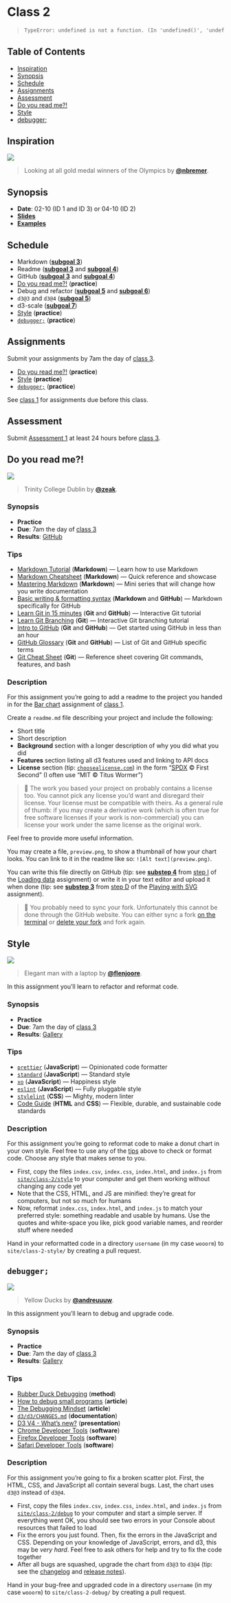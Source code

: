 <!--lint disable no-html no-heading-punctuation-->

# Class 2

> ```txt
> TypeError: undefined is not a function. (In 'undefined()', 'undefined' is undefined)
> ```

## Table of Contents

*   [Inspiration](#inspiration)
*   [Synopsis](#synopsis)
*   [Schedule](#schedule)
*   [Assignments](#assignments)
*   [Assessment](#assessment)
*   [Do you read me?!](#do-you-read-me)
*   [Style](#style)
*   [debugger;](#debugger)

## Inspiration

[![][inspiration-cover]][inspiration-link]

> Looking at all gold medal winners of the Olympics by
> [**@nbremer**][inspiration-author].

## Synopsis

*   **Date**: 02-10 (ID 1 and ID 3) or 04-10 (ID 2)
*   [**Slides**][slides]
*   [**Examples**][examples]

## Schedule

*   Markdown
    ([**subgoal 3**][s3])
*   Readme
    ([**subgoal 3**][s3] and [**subgoal 4**][s4])
*   GitHub
    ([**subgoal 3**][s3] and [**subgoal 4**][s4])
*   [Do you read me?!][readme]  (**practice**)
*   Debug and refactor
    ([**subgoal 5**][s5] and [**subgoal 6**][s6])
*   `d3@3` and `d3@4`
    ([**subgoal 5**][s5])
*   d3-scale
    ([**subgoal 7**][s7])
*   [Style][style] (**practice**)
*   [`debugger;`][debugger] (**practice**)

## Assignments

Submit your assignments by 7am the day of [class 3][c3].

*   [Do you read me?!][readme]  (**practice**)
*   [Style][style] (**practice**)
*   [`debugger;`][debugger] (**practice**)

See [class 1][c1a] for assignments due before this class.

## Assessment

Submit [Assessment 1][a1] at least 24 hours before [class 3][c3].

## Do you read me?!

[![][readme-cover]][readme-cover-source]

> Trinity College Dublin by [**@zeak**][readme-cover-author].

### Synopsis

*   **Practice**
*   **Due**: 7am the day of [class 3][c3]
*   **Results**: [GitHub][readme-gallery]

### Tips

*   [Markdown Tutorial](https://www.markdowntutorial.com)
    (**Markdown**)
    — Learn how to use Markdown
*   [Markdown Cheatsheet](https://github.com/adam-p/markdown-here/wiki/Markdown-Cheatsheet)
    (**Markdown**)
    — Quick reference and showcase
*   [Mastering Markdown](https://masteringmarkdown.com)
    (**Markdown**)
    — Mini series that will change how you write documentation
*   [Basic writing & formatting syntax](https://help.github.com/articles/basic-writing-and-formatting-syntax/)
    (**Markdown** and **GitHub**)
    — Markdown specifically for GitHub
*   [Learn Git in 15 minutes](https://try.github.io)
    (**Git** and **GitHub**)
    — Interactive Git tutorial
*   [Learn Git Branching](http://learngitbranching.js.org)
    (**Git**)
    — Interactive Git branching tutorial
*   [Intro to GitHub](https://services.github.com/on-demand/intro-to-github/)
    (**Git** and **GitHub**)
    — Get started using GitHub in less than an hour
*   [GitHub Glossary](https://help.github.com/articles/github-glossary/)
    (**Git** and **GitHub**)
    — List of Git and GitHub specific terms
*   [Git Cheat Sheet](https://services.github.com/on-demand/downloads/github-git-cheat-sheet/)
    (**Git**)
    — Reference sheet covering Git commands, features, and bash

### Description

For this assignment you’re going to add a readme to the project you handed in
for the [Bar chart][bar] assignment of [class 1][c1].

Create a `readme.md` file describing your project and include the following:

*   Short title
*   Short description
*   **Background** section with a longer description of why you did what you did
*   **Features** section listing all d3 features used and linking to API docs
*   **License** section (tip: [`choosealicense.com`][cal]) in the form
    “[SPDX][] © First Second” (I often use “MIT © Titus Wormer”)

> 💁 The work you based your project on probably contains a license too.
> You cannot pick any license you’d want and disregard their license.
> Your license must be compatible with theirs.
> As a general rule of thumb: if you may create a derivative work (which is
> often true for free software licenses if your work is non-commercial) you
> can license your work under the same license as the original work.

Feel free to provide more useful information.

You may create a file, `preview.png`, to show a thumbnail of how your chart
looks.  You can link to it in the readme like so: `![Alt text](preview.png)`.

You can write this file directly on GitHub (tip: see [**substep 4**][c1li4]
from [step I][c1li] of the [Loading data][load] assignment) or write it in your
text editor and upload it when done (tip: see [**substep 3**][c1pd3] from
[step D][c1pd] of the [Playing with SVG][play] assignment).

> 💁 You probably need to sync your fork.  Unfortunately this cannot be done
> through the GitHub website.  You can either sync a fork [on the
> terminal][sync-fork] or [delete your fork][delete-repo] and fork again.

## Style

[![][style-cover]][style-cover-source]

> Elegant man with a laptop by [**@flenjoore**][style-cover-author].

In this assignment you’ll learn to refactor and reformat code.

### Synopsis

*   **Practice**
*   **Due**: 7am the day of [class 3][c3]
*   **Results**: [Gallery][style-gallery]

### Tips

*   [`prettier`](https://github.com/prettier/prettier)
    (**JavaScript**)
    — Opinionated code formatter
*   [`standard`](https://github.com/standard/standard)
    (**JavaScript**)
    — Standard style
*   [`xo`](https://github.com/sindresorhus/xo)
    (**JavaScript**)
    — Happiness style
*   [`eslint`](https://github.com/eslint/eslint)
    (**JavaScript**)
    — Fully pluggable style
*   [`stylelint`](https://github.com/stylelint/stylelint)
    (**CSS**)
    — Mighty, modern linter
*   [Code Guide](http://codeguide.co)
    (**HTML** and **CSS**)
    — Flexible, durable, and sustainable code standards

### Description

For this assignment you’re going to reformat code to make a donut chart in your
own style.  Feel free to use any of the [tips][tips-1] above to check or format
code.  Choose any style that makes sense to you.

*   First, copy the files `index.csv`, `index.css`, `index.html`, and
    `index.js` from [`site/class-2/style`][style-starter] to your
    computer and get them working without changing any code yet
*   Note that the CSS, HTML, and JS are minified: they’re great for computers,
    but not so much for humans
*   Now, reformat `index.css`, `index.html`, and `index.js` to match your
    preferred style: something readable and usable by humans.  Use the quotes
    and white-space you like, pick good variable names, and reorder stuff where
    needed

Hand in your reformatted code in a directory `username` (in my case `wooorm`)
to `site/class-2-style/` by creating a pull request.

## `debugger;`

[![][debug-cover]][debug-cover-source]

> Yellow Ducks by [**@andreuuuw**][debug-cover-author].

In this assignment you’ll learn to debug and upgrade code.

### Synopsis

*   **Practice**
*   **Due**: 7am the day of [class 3][c3]
*   **Results**: [Gallery][debug-gallery]

### Tips

*   [Rubber Duck Debugging](https://rubberduckdebugging.com)
    (**method**)
*   [How to debug small programs](https://ericlippert.com/2014/03/05/how-to-debug-small-programs/)
    (**article**)
*   [The Debugging Mindset](http://queue.acm.org/detail.cfm?id=3068754)
    (**article**)
*   [`d3/d3/CHANGES.md`](https://github.com/d3/d3/blob/master/CHANGES.md)
    (**documentation**)
*   [D3 V4 - What’s new?](https://iros.github.io/d3-v4-whats-new/)
    (**presentation**)
*   [Chrome Developer Tools](https://developers.google.com/web/tools/chrome-devtools/)
    (**software**)
*   [Firefox Developer Tools](https://developer.mozilla.org/en-US/docs/Tools)
    (**software**)
*   [Safari Developer Tools](https://developer.apple.com/safari/tools/)
    (**software**)

### Description

For this assignment you’re going to fix a broken scatter plot.  First,
the HTML, CSS, and JavaScript all contain several bugs.  Last, the chart
uses `d3@3` instead of `d3@4`.

*   First, copy the files `index.csv`, `index.css`, `index.html`, and
    `index.js` from [`site/class-2/debug`][debug-starter] to your
    computer and start a simple server.  If everything went OK, you should see
    two errors in your Console about resources that failed to load
*   Fix the errors you just found.  Then, fix the errors in the JavaScript and
    CSS.  Depending on your knowledge of JavaScript, errors, and d3, this
    may be _very hard_.  Feel free to ask others for help and try to fix the
    code together
*   After all bugs are squashed, upgrade the chart from
    `d3@3` to `d3@4` (tip: see the [changelog][d3-changes] and [release
    notes][d3-release-notes]).

Hand in your bug-free and upgraded code in a directory `username` (in my case
`wooorm`) to `site/class-2-debug/` by creating a pull request.

[inspiration-cover]: images/olympic-feathers.jpg

[inspiration-link]: https://nbremer.github.io/olympicfeathers/

[inspiration-author]: https://github.com/nbremer

[readme-cover]: images/books.jpg

[readme-cover-source]: https://unsplash.com/photos/YjVa-F9P9kk

[readme-cover-author]: https://unsplash.com/@zeak

[style-cover]: images/style.jpg

[style-cover-source]: https://unsplash.com/photos/DXYyKCCvWiM

[style-cover-author]: https://unsplash.com/@flenjoore

[debug-cover]: images/ducks.jpg

[debug-cover-source]: https://unsplash.com/photos/59yg_LpcvzQ

[debug-cover-author]: https://unsplash.com/@andreuuuw

[readme]: #do-you-read-me

[debugger]: #debugger

[style]: #style

[c1]: class-1.md

[c3]: class-3.md

[a1]: assessment-1

[s3]: readme.md#subgoal-3

[s4]: readme.md#subgoal-4

[s5]: readme.md#subgoal-5

[s6]: readme.md#subgoal-6

[s7]: readme.md#subgoal-7

[c1a]: class-1.md#assignments

[c1li4]: class-1.md#class-1-load-i-4

[c1li]: class-1.md#class-1-load-i

[load]: class-1.md#loading-data

[bar]: class-1.md#bar-chart

[c1pd]: class-1.md#class-1-play-d

[c1pd3]: class-1.md#class-1-play-d-3

[play]: class-1.md#playing-with-svg

[tips-1]: #tips-1

[debug-starter]: site/class-2/debug

[style-starter]: site/class-2/style

[readme-gallery]: site/class-1-bar#readme

[debug-gallery]: https://cmda-fe3.github.io/course-17-18/class-2-debug/

[style-gallery]: https://cmda-fe3.github.io/course-17-18/class-2-style/

[examples]: https://cmda-fe3.github.io/course-17-18/class-2/

[slides]: https://docs.google.com/presentation/d/1uAhSUdxEki0eDWK36OCbhRQk1ScgygzVZzuKluvQVxc

[cal]: https://choosealicense.com

[spdx]: https://spdx.org/licenses/

[sync-fork]: https://help.github.com/articles/syncing-a-fork/

[delete-repo]: https://help.github.com/articles/deleting-a-repository/

[d3-release-notes]: https://github.com/d3/d3/releases/v4.0.0

[d3-changes]: https://github.com/d3/d3/blob/master/CHANGES.md

